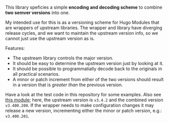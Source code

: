 
This library speficies a simple **encoding and decoding scheme** to combine **two semver versions** into one.

My intended use for this is as a versioning scheme for Hugo Modules that are wrappers of upstream libraries. The wrapper and library have diverging release cycles, and we want to maintain the upstream version info, so we cannot just use the upstream version as is.

Features:

* The upstream library controls the major version.
* It should be easy to determine the upstream version just by looking at it.
* It should be possible to programmatially decode back to the originals in all practical scenarios.
* A minor or patch increment from either of the two versions should result in a version that is _greater than_ the previous version.

Have a look at the test code in this repository for some examples. Also see [this module](https://github.com/gohugoio/hugo-mod-jslibs-dist/releases/tag/alpinejs%2Fv3.400.200); here, the upstream version is `v3.4.2` and the combined version `v3.400.200`. If the wrapper needs to make configuration changes it may release a new version, incrementing either the minor or patch version, e.g.: `v3.400.201`.
